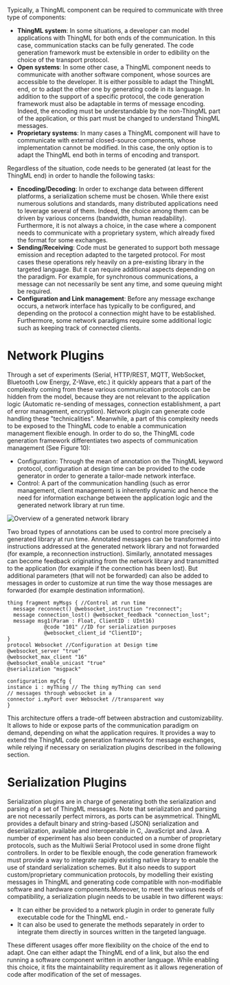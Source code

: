 Typically, a ThingML component can be required to communicate with three type of components:

- **ThingML system**: In some situations, a developer can model applications with ThingML for both ends of the communication. In this case, communication stacks can be fully generated. The code generation framework must be extensible in order to edibility on the choice of the transport protocol.
- **Open systems**: In some other case, a ThingML component needs to communicate with another software component, whose sources are accessible to the developer. It is either possible to adapt the ThingML end, or to adapt the other one by generating code in its language. In addition to the support of a specific protocol, the code generation framework must also be adaptable in terms of message encoding. Indeed, the encoding must be understandable by the non-ThingML part of the application, or this part must be changed to understand ThingML messages.
- **Proprietary systems**: In many cases a ThingML component will have to communicate with external closed-source components, whose implementation cannot be modified. In this case, the only option is to adapt the ThingML end both in terms of encoding and transport.

Regardless of the situation, code needs to be generated (at least for the ThingML end) in order to handle the following tasks:

- **Encoding/Decoding**: In order to exchange data between different platforms, a serialization scheme must be chosen. While there exist numerous solutions and standards, many distributed applications need to leverage several of them. Indeed, the choice among them can be driven by various concerns (bandwidth, human readability). Furthermore, it is not always a choice, in the case where a component needs to communicate with a proprietary system, which already fixed the format for some exchanges.
- **Sending/Receiving**: Code must be generated to support both message emission and reception adapted to the targeted protocol. For most cases these operations rely heavily on a pre-existing library in the targeted language. But it can require additional aspects depending on the paradigm. For example, for synchronous communications, a message can not necessarily be sent any time, and some queuing might be required.
- **Configuration and Link management**: Before any message exchange occurs, a network interface has typically to be configured, and depending on the protocol a connection might have to be established. Furthermore, some network paradigms require some additional logic such as keeping track of connected clients.

# Network Plugins

Through a set of experiments (Serial, HTTP/REST, MQTT, WebSocket, Bluetooth Low Energy, Z-Wave, etc.) it quickly appears that a part of the complexity coming from these various communication protocols can be hidden from the model, because they are not relevant to the application logic (Automatic re-sending of messages, connection establishment, a part of error management, encryption). Network plugin can generate code handling these "technicalities".
Meanwhile, a part of this complexity needs to be exposed to the ThingML code to enable a communication management flexible enough. In order to do so, the ThingML code generation framework differentiates two aspects of communication management (See Figure 10):

- Configuration: Through the mean of annotation on the ThingML keyword protocol, configuration at design time can be provided to the code generator in order to generate a tailor-made network interface. 
- Control: A part of the communication handling (such as error management, client management) is inherently dynamic and hence the need for information exchange between the application logic and the generated network library at run time.

![Overview of a generated network library](thingml-plugins.png)

Two broad types of annotations can be used to control more precisely a generated library at run time. Annotated messages can be transformed into instructions addressed at the generated network library and not forwarded (for example, a reconnection instruction). Similarly, annotated messages can become feedback originating from the network library and transmitted to the application (for example if the connection has been lost). But additional parameters (that
will not be forwarded) can also be added to messages in order to customize at run time the way those messages are forwarded (for example destination information).

```
thing fragment myMsgs { //Control at run time
  message reconnect() @websocket_instruction "reconnect";
  message connection_lost() @websocket_feedback "connection_lost";
  message msg1(Param : Float, ClientID : UInt16) 
            @code "101" //ID for serialization purposes
            @websocket_client_id "ClientID";
}
protocol Websocket //Configuration at Design time
@websocket_server "true"
@websocket_max_client "16"
@websocket_enable_unicast "true"
@serialization "msgpack"

configuration myCfg {
instance i : myThing // The thing myThing can send
// messages through websocket in a
connector i.myPort over Websocket //transparent way
}
```

This architecture offers a trade-off between abstraction and customizability. It allows to hide or expose parts of the communication paradigm on demand, depending on what the application requires. It provides a way to extend the ThingML code generation framework for message exchanges, while relying if necessary on serialization plugins described in the following section.


# Serialization Plugins

Serialization plugins are in charge of generating both the serialization and parsing of a set of ThingML messages. Note that serialization and parsing are not necessarily perfect mirrors, as ports can be asymmetrical. ThingML provides a default binary and string-based (JSON) serialization and deserialization, available and interoperable in C, JavaScript and Java. A number of experiment has also been conducted on a number of proprietary protocols, such as the Multiwii Serial Protocol used in some drone flight controllers.
In order to be flexible enough, the code generation framework must provide a way to integrate rapidly existing native library to enable the use of standard serialization schemes. But it also needs to support custom/proprietary communication protocols, by modelling their existing messages in ThingML and generating code compatible with non-modifiable software and hardware components.Moreover, to meet the various needs of compatibility, a serialization plugin needs to be usable in two different ways:

- It can either be provided to a network plugin in order to generate fully executable code for the ThingML end.-
- It can also be used to generate the methods separately in order to integrate them directly in sources written in the targeted language.

These different usages offer more flexibility on the choice of the end to adapt. One can either adapt the ThingML end of a link, but also the end running a software component written in another language. While enabling this choice, it fits the maintainability requirement as it allows regeneration of code after modification of the set of messages.
